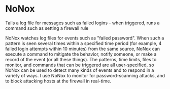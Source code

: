 # NoNox
Tails a log file for messages such as failed logins - when triggered, runs a command such as setting a firewall rule

NoNox watches log files for events such as "failed password". When such a pattern is seen several 
times within a specified time period (for example, 4 failed login attempts within 10 minutes) 
from the same source, NoNox can execute a command to mitigate the behavior, notify someone, or 
make a record of the event (or all these things). The patterns, time limits, files to monitor, 
and commands that can be triggered are all user-specified, so NoNox can be used to detect many 
kinds of events and to respond in a variety of ways. I use NoNox to monitor for password-scanning 
attacks, and to block attacking hosts at the firewall in real-time.</p>
